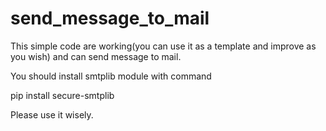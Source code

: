 # send_message_to_mail

This simple code are working(you can use it as a template and improve as you wish) and can send message to mail.

You should install smtplib module with command

pip install secure-smtplib

Please use it wisely.
